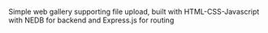 Simple web gallery supporting file upload, built with HTML-CSS-Javascript with NEDB for backend and Express.js for routing
